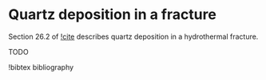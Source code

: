 # Quartz deposition in a fracture

Section 26.2 of [!cite](bethke_2007) describes quartz deposition in a hydrothermal fracture.

TODO

!bibtex bibliography